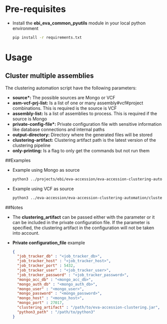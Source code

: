 # Pre-requisites
* Install the **ebi_eva_common_pyutils** module in your local python environment
    ```bash
    pip install -r requirements.txt
    ```

# Usage
## Cluster multiple assemblies
The clustering automation script have the following parameters:
* **source\*:** The possible sources are Mongo or VCF
* **asm-vcf-prj-list:** Is a list of one or many assembly#vcf#project combinations. This is required is the source is VCF
* **assembly-list:** Is a list of assemblies to process. This is required if the source is Mongo
* **private-config-file\*:** Private configuration file with sensitive information like database connections and internal paths
* **output-directory:** Directory where the generated files will be stored
* **clustering-artifact:** Clustering artifact path is the latest version of the clustering pipeline
* **only-printing:** Is a flag to only get the commands but not run them  


##Examples
* Example using Mongo as source
    ```bash
    python3 ../projects/ebi/eva-accession/eva-accession-clustering-automation/cluster_multiple_assemblies.py --source mongo --assembly-list GCA_000233375.4,GCA_000233375.4 --private-config-file config.json --output-directory /home/asilva/Documents/clustering_automation --only-printing    
    ```

* Example using VCF as source
    ```bash
    python3 ../eva-accession/eva-accession-clustering-automation/cluster_multiple_assemblies.py --source vcf --asm-vcf-prj-list GCA_000233375.4#/nfs/eva/accessioned.vcf.gz#PRJEB1111,GCA_000233375.4#/nfs/eva/file.vcf.gz#PRJEB2222 --private-config-file config.json --output-directory /home/clustering_automation --only-printing
    ```


##Notes
* The **clustering_artifact** can be passed either with the parameter or it can be included in the private configuration file.
If the parameter is specified, the clustering artifact in the configuration will not be taken into account.
* **Private configuration_file** example

    ```json
    {
      "job_tracker_db" : "<job_tracker_db>",  
      "job_tracker_host" : "<job_tracker_host>",  
      "job_tracker_port" : 5432,
      "job_tracker_user" : "<job_tracker_user>",
      "job_tracker_password" : "<job_tracker_password>",
      "mongo_acc_db" : "<mongo_acc_db>",
      "mongo_auth_db" : "<mongo_auth_db>",
      "mongo_user" : "<mongo_user>",
      "mongo_password" : "<mongo_password>",
      "mongo_host" : "<mongo_host>",
      "mongo_port" : 27017,
      "clustering_artifact" : "/path/to/eva-accession-clustering.jar",
      "python3_path" : "/path/to/python3"
    }
    ```